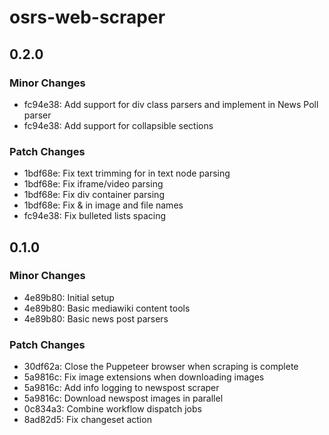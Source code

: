# osrs-web-scraper

## 0.2.0

### Minor Changes

- fc94e38: Add support for div class parsers and implement in News Poll parser
- fc94e38: Add support for collapsible sections

### Patch Changes

- 1bdf68e: Fix text trimming for in text node parsing
- 1bdf68e: Fix iframe/video parsing
- 1bdf68e: Fix div container parsing
- 1bdf68e: Fix &amp; in image and file names
- fc94e38: Fix bulleted lists spacing

## 0.1.0

### Minor Changes

- 4e89b80: Initial setup
- 4e89b80: Basic mediawiki content tools
- 4e89b80: Basic news post parsers

### Patch Changes

- 30df62a: Close the Puppeteer browser when scraping is complete
- 5a9816c: Fix image extensions when downloading images
- 5a9816c: Add info logging to newspost scraper
- 5a9816c: Download newspost images in parallel
- 0c834a3: Combine workflow dispatch jobs
- 8ad82d5: Fix changeset action

